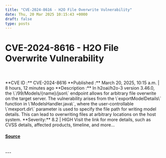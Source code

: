 ```yaml
---
title: "CVE-2024-8616 - H2O File Overwrite Vulnerability"
date: Thu, 20 Mar 2025 10:15:43 +0000
draft: false
type: posts
---
```

# CVE-2024-8616 - H2O File Overwrite Vulnerability

<br/>

<br/>
**CVE ID :** CVE-2024-8616  
**Published :** March 20, 2025, 10:15 a.m. | 8 hours, 12 minutes ago  
**Description :** In h2oai/h2o-3 version 3.46.0, the \`/99/Models/{name}/json\` endpoint allows for arbitrary file overwrite on the target server. The vulnerability arises from the \`exportModelDetails\` function in \`ModelsHandler.java\`, where the user-controllable \`mexport.dir\` parameter is used to specify the file path for writing model details. This can lead to overwriting files at arbitrary locations on the host system.  
**Severity:** 8.2 | HIGH  
Visit the link for more details, such as CVSS details, affected products, timeline, and more...

#### [Source](https://cvefeed.io/vuln/detail/CVE-2024-8616)

<br/>
---
